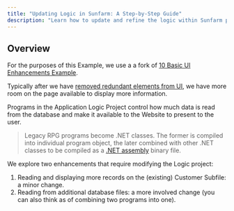 ```yaml
---
title: "Updating Logic in Sunfarm: A Step-by-Step Guide"
description: "Learn how to update and refine the logic within Sunfarm projects. This guide provides clear steps for enhancing functionality and performance."
---
```


## Overview

For the purposes of this Example, we use a a fork of [10 Basic UI Enhancements Example](/examples/sunfarm/sunfarm.html).

Typically after we have [removed redundant elements from UI](/examples/sunfarm/enhance-remove-redundant-elements.html), we have more room on the page available to display more information.

Programs in the Application Logic Project control how much data is read from the database and make it available to the Website to present to the user.

>Legacy RPG programs become .NET classes. The former is compiled into individual program object, the later combined with other .NET classes to be compiled as a [.NET assembly](https://learn.microsoft.com/en-us/dotnet/standard/assembly/) binary file. 

We explore two enhancements that require modifying the Logic project:

1. Reading and displaying more records on the (existing) Customer Subfile: a minor change.
2. Reading from additional database files: a more involved change (you can also think as of combining two programs into one).